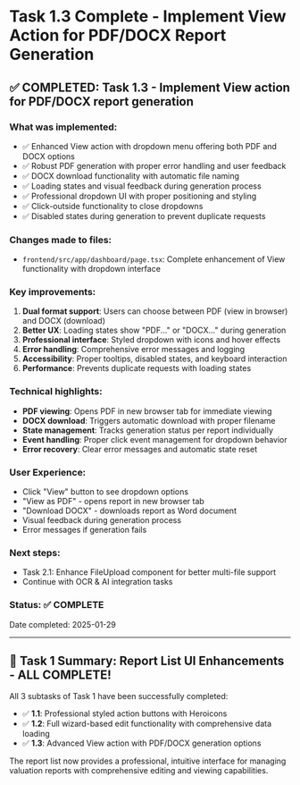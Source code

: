 # Task 1.3 Complete - Implement View Action for PDF/DOCX Report Generation

## ✅ COMPLETED: Task 1.3 - Implement View action for PDF/DOCX report generation

### What was implemented:
- ✅ Enhanced View action with dropdown menu offering both PDF and DOCX options
- ✅ Robust PDF generation with proper error handling and user feedback
- ✅ DOCX download functionality with automatic file naming
- ✅ Loading states and visual feedback during generation process
- ✅ Professional dropdown UI with proper positioning and styling
- ✅ Click-outside functionality to close dropdowns
- ✅ Disabled states during generation to prevent duplicate requests

### Changes made to files:
- `frontend/src/app/dashboard/page.tsx`: Complete enhancement of View functionality with dropdown interface

### Key improvements:
1. **Dual format support**: Users can choose between PDF (view in browser) and DOCX (download)
2. **Better UX**: Loading states show "PDF..." or "DOCX..." during generation
3. **Professional interface**: Styled dropdown with icons and hover effects
4. **Error handling**: Comprehensive error messages and logging
5. **Accessibility**: Proper tooltips, disabled states, and keyboard interaction
6. **Performance**: Prevents duplicate requests with loading states

### Technical highlights:
- **PDF viewing**: Opens PDF in new browser tab for immediate viewing
- **DOCX download**: Triggers automatic download with proper filename
- **State management**: Tracks generation status per report individually
- **Event handling**: Proper click event management for dropdown behavior
- **Error recovery**: Clear error messages and automatic state reset

### User Experience:
- Click "View" button to see dropdown options
- "View as PDF" - opens report in new browser tab
- "Download DOCX" - downloads report as Word document
- Visual feedback during generation process
- Error messages if generation fails

### Next steps:
- Task 2.1: Enhance FileUpload component for better multi-file support
- Continue with OCR & AI integration tasks

### Status: ✅ COMPLETE
Date completed: 2025-01-29

---

## 🎉 Task 1 Summary: Report List UI Enhancements - ALL COMPLETE!

All 3 subtasks of Task 1 have been successfully completed:
- ✅ **1.1**: Professional styled action buttons with Heroicons
- ✅ **1.2**: Full wizard-based edit functionality with comprehensive data loading  
- ✅ **1.3**: Advanced View action with PDF/DOCX generation options

The report list now provides a professional, intuitive interface for managing valuation reports with comprehensive editing and viewing capabilities.